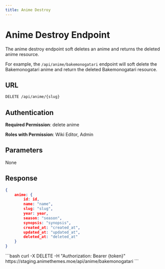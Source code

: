 ```yaml
---
title: Anime Destroy
---
```


<Block>

# Anime Destroy Endpoint

The anime destroy endpoint soft deletes an anime and returns the deleted anime resource.

For example, the `/api/anime/bakemonogatari` endpoint will soft delete the Bakemonogatari anime and return the deleted Bakemonogatari resource.

## URL

```sh
DELETE /api/anime/{slug}
```

## Authentication

**Required Permission**: delete anime

**Roles with Permission**: Wiki Editor, Admin

## Parameters

None

## Response

```json
{
    anime: {
        id: id,
        name: "name",
        slug: "slug",
        year: year,
        season: "season",
        synopsis: "synopsis",
        created_at: "created_at",
        updated_at: "updated_at",
        deleted_at: "deleted_at"
    }
}
```

<Example>

<CURL>
```bash
curl -X DELETE -H "Authorization: Bearer {token}" https://staging.animethemes.moe/api/anime/bakemonogatari
```
</CURL>

</Example>

</Block>